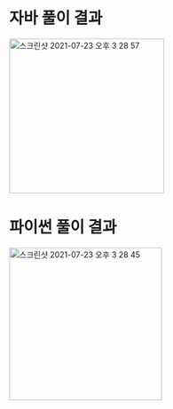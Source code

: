 # 자바 풀이 결과
<img width="279" alt="스크린샷 2021-07-23 오후 3 28 57" src="https://user-images.githubusercontent.com/42399580/126745045-6035c9d7-d464-473a-a6d2-4b7f56078988.png">

# 파이썬 풀이 결과
<img width="275" alt="스크린샷 2021-07-23 오후 3 28 45" src="https://user-images.githubusercontent.com/42399580/126745058-38142f16-96c9-4f93-a8d1-3739c1d9e430.png">
